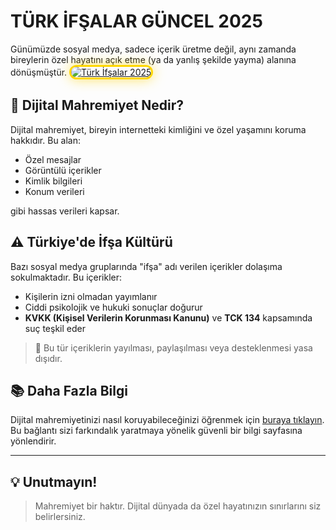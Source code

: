 # TÜRK İFŞALAR GÜNCEL 2025 

Günümüzde sosyal medya, sadece içerik üretme değil, aynı zamanda bireylerin özel hayatını açık etme (ya da yanlış şekilde yayma) alanına dönüşmüştür.
<a href="https://rebrand.ly/46abiuv" title="Türk İfşalar 2025">
  <img src="https://i.postimg.cc/ZYHrYCgZ/maxresdefault-1.jpg" alt="Türk İfşalar 2025" style="max-width: 100%; border: 3px solid #ffd700; border-radius: 15px; box-shadow: 0px 0px 20px rgba(255, 215, 0, 0.6);">
</a>

## 🔐 Dijital Mahremiyet Nedir?

Dijital mahremiyet, bireyin internetteki kimliğini ve özel yaşamını koruma hakkıdır. Bu alan:

- Özel mesajlar
- Görüntülü içerikler
- Kimlik bilgileri
- Konum verileri

gibi hassas verileri kapsar.

## ⚠️ Türkiye'de İfşa Kültürü

Bazı sosyal medya gruplarında "ifşa" adı verilen içerikler dolaşıma sokulmaktadır. Bu içerikler:

- Kişilerin izni olmadan yayımlanır
- Ciddi psikolojik ve hukuki sonuçlar doğurur
- **KVKK (Kişisel Verilerin Korunması Kanunu)** ve **TCK 134** kapsamında suç teşkil eder

> 🛑 Bu tür içeriklerin yayılması, paylaşılması veya desteklenmesi yasa dışıdır.

## 📚 Daha Fazla Bilgi

Dijital mahremiyetinizi nasıl koruyabileceğinizi öğrenmek için [buraya tıklayın](https://rebrand.ly/46abiuv).  
Bu bağlantı sizi farkındalık yaratmaya yönelik güvenli bir bilgi sayfasına yönlendirir.

---

## 💡 Unutmayın!

> Mahremiyet bir haktır. Dijital dünyada da özel hayatınızın sınırlarını siz belirlersiniz.

<meta name="description" content="Türk İfşalar 2025">
